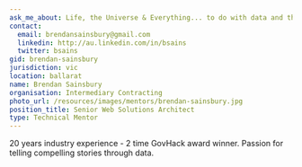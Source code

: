 ```yaml
---
ask_me_about: Life, the Universe & Everything... to do with data and the ways to express your internal Babel Fish.
contact:
  email: brendansainsbury@gmail.com
  linkedin: http://au.linkedin.com/in/bsains
  twitter: bsains
gid: brendan-sainsbury
jurisdiction: vic
location: ballarat
name: Brendan Sainsbury
organisation: Intermediary Contracting
photo_url: /resources/images/mentors/brendan-sainsbury.jpg
position_title: Senior Web Solutions Architect
type: Technical Mentor
---
```


20 years industry experience - 2 time GovHack award winner. Passion for telling compelling stories through data.